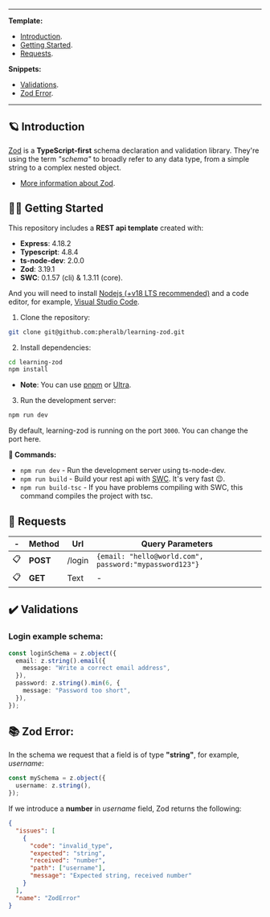 <hr />

**Template:**
- [Introduction](#🪐-introduction).
- [Getting Started](#👨‍🚀-getting-started).
- [Requests](#🚀-requests).

**Snippets:**
- [Validations](#✔️-validations).
- [Zod Error](#📚-zod-error).

<hr />

## 🪐 Introduction

[Zod](https://zod.dev/) is a **TypeScript-first** schema declaration and validation library. They're using the term _"schema"_ to broadly refer to any data type, from a simple string to a complex nested object.

- [More information about Zod](https://zod.dev/?id=introduction).

## 👨‍🚀 Getting Started

This repository includes a **REST api template** created with:

- **Express**: 4.18.2
- **Typescript**: 4.8.4
- **ts-node-dev**: 2.0.0
- **Zod**: 3.19.1
- **SWC**: 0.1.57 (cli) & 1.3.11 (core).

And you will need to install [Nodejs (+v18 LTS recommended)](https://nodejs.org/en/) and a code editor, for example, [Visual Studio Code](https://code.visualstudio.com/).

1. Clone the repository:

```bash
git clone git@github.com:pheralb/learning-zod.git
```

2. Install dependencies:

```bash
cd learning-zod
npm install
```

- **Note**: You can use [pnpm](https://pnpm.io/) or [Ultra](https://ultrapkg.dev/).

3. Run the development server:

```bash
npm run dev
```

By default, learning-zod is running on the port `3000`. You can change the port here.

**🔭 Commands:**

- `npm run dev` - Run the development server using ts-node-dev.
- `npm run build` - Build your rest api with [SWC](https://swc.rs/). It's very fast 😉.
- `npm run build-tsc` - If you have problems compiling with SWC, this command compiles the project with tsc.

## 🚀 Requests

| -   | Method   | Url    | Query Parameters                                       |
| --- | -------- | ------ | ------------------------------------------------------ |
| 📋  | **POST** | /login | `{email: "hello@world.com", password:"mypassword123"}` |
| 📋  | **GET**  | Text   | -                                                      |

## ✔️ Validations

### Login example schema:

```ts
const loginSchema = z.object({
  email: z.string().email({
    message: "Write a correct email address",
  }),
  password: z.string().min(6, {
    message: "Password too short",
  }),
});
```

## 📚 Zod Error:

In the schema we request that a field is of type **"string"**, for example, _username_:

```ts
const mySchema = z.object({
  username: z.string(),
});
```

If we introduce a **number** in _username_ field, Zod returns the following:

```json
{
  "issues": [
    {
      "code": "invalid_type",
      "expected": "string",
      "received": "number",
      "path": ["username"],
      "message": "Expected string, received number"
    }
  ],
  "name": "ZodError"
}
```